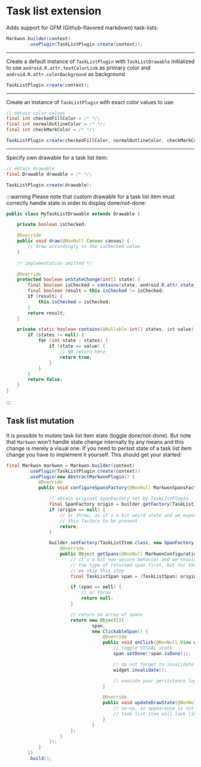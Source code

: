 # Task list extension

<MavenBadge :artifact="'ext-tasklist'" />

Adds support for GFM (Github-flavored markdown) task-lists:

```java
Markwon.builder(context)
        .usePlugin(TaskListPlugin.create(context));
```

---

Create a default instance of `TaskListPlugin` with `TaskListDrawable` initialized to use
`android.R.attr.textColorLink` as primary color and `android.R.attr.colorBackground` as background
```java
TaskListPlugin.create(context);
```

---

Create an instance of `TaskListPlugin` with exact color values to use:
```java
// obtain color values
final int checkedFillColor = /* */;
final int normalOutlineColor = /* */;
final int checkMarkColor = /* */;

TaskListPlugin.create(checkedFillColor, normalOutlineColor, checkMarkColor);
```

---

Specify own drawable for a task list item:

```java
// obtain drawable
final Drawable drawable = /* */;

TaskListPlugin.create(drawable);
```

:::warning
Please note that custom drawable for a task list item must correctly handle state
in order to display done/not-done:

```java
public class MyTaskListDrawable extends Drawable {

    private boolean isChecked;

    @Override
    public void draw(@NonNull Canvas canvas) {
        // draw accordingly to the isChecked value
    }
    
    /* implementation omitted */

    @Override
    protected boolean onStateChange(int[] state) {
        final boolean isChecked = contains(state, android.R.attr.state_checked);
        final boolean result = this.isChecked != isChecked;
        if (result) {
            this.isChecked = isChecked;
        }
        return result;
    }

    private static boolean contains(@Nullable int[] states, int value) {
        if (states != null) {
            for (int state : states) {
                if (state == value) {
                    // NB return here
                    return true;
                }
            }
        }
        return false;
    }
}
```
:::

## Task list mutation

It is possible to mutate task list item state (toggle done/not-done). But note
that `Markwon` won't handle state change internally by any means and this change
is merely a visual one. If you need to persist state of a task list
item change you have to implement it yourself. This should get your started:

```java
final Markwon markwon = Markwon.builder(context)
        .usePlugin(TaskListPlugin.create(context))
        .usePlugin(new AbstractMarkwonPlugin() {
            @Override
            public void configureSpansFactory(@NonNull MarkwonSpansFactory.Builder builder) {

                // obtain original SpanFactory set by TaskListPlugin
                final SpanFactory origin = builder.getFactory(TaskListItem.class);
                if (origin == null) {
                    // or throw, as it's a bit weird state and we expect
                    // this factory to be present
                    return;
                }

                builder.setFactory(TaskListItem.class, new SpanFactory() {
                    @Override
                    public Object getSpans(@NonNull MarkwonConfiguration configuration, @NonNull RenderProps props) {
                        // it's a bit non-secure behavior and we should validate
                        // the type of returned span first, but for the sake of brevity
                        // we skip this step
                        final TaskListSpan span = (TaskListSpan) origin.getSpans(configuration, props);

                        if (span == null) {
                            // or throw
                            return null;
                        }

                        // return an array of spans
                        return new Object[]{
                                span,
                                new ClickableSpan() {
                                    @Override
                                    public void onClick(@NonNull View widget) {
                                        // toggle VISUAL state
                                        span.setDone(!span.isDone());

                                        // do not forget to invalidate widget
                                        widget.invalidate();

                                        // execute your persistence logic
                                    }

                                    @Override
                                    public void updateDrawState(@NonNull TextPaint ds) {
                                        // no-op, so appearance is not changed (otherwise
                                        // task list item will look like a link)
                                    }
                                }
                        };
                    }
                });
            }
        })
        .build();
```